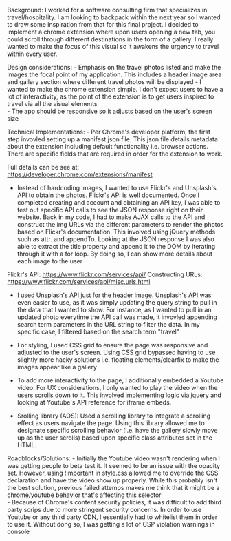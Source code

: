 Background: I worked for a software consulting firm that specializes in travel/hospitality. I am looking to backpack within the next year so I wanted to draw some inspiration from that for this final project. I decided to implement a chrome extension where upon users opening a new tab, you could scroll through different destinations in the form of a gallery. I really wanted to make the focus of this visual so it awakens the urgency to travel within every user.  


Design considerations:
	- Emphasis on the travel photos listed and make the images the focal point of my application. This includes a header image area and gallery section where different travel photos will be displayed
	- I wanted to make the chrome extension simple. I don't expect users to have a lot of interactivity, as the point of the extension is to get users inspired to travel via all the visual elements  
	- The app should be responsive so it adjusts based on the user's screen size 

Technical Implementations:
	- Per Chrome's developer platform, the first step invovled setting up a manifest.json file. This json file details metadata about the extension including default functionality i.e. browser actions. There are specific fields that are required in order for the extension to work. 

Full details can be see at: https://developer.chrome.com/extensions/manifest

- Instead of hardcoding images, I wanted to use Flickr's and Unsplash's API to obtain the photos. Flickr's API is well documented. Once I completed creating and account and obtaining an API key, I was able to test out specific API calls to see the JSON response right on their website. Back in my code, I had to make AJAX calls to the API and construct the img URLs via the different parameters to render the photos based on Flickr's documentation. This involved using jQuery methods such as attr. and appendTo. Looking at the JSON response I was also able to extract the title property and append it to the DOM by iterating through it with a for loop. By doing so, I can show more details about each image to the user

Flickr's API: https://www.flickr.com/services/api/
Constructing URLs: https://www.flickr.com/services/api/misc.urls.html

- I used Unsplash's API just for the header image. Unsplash's API was even easier to use, as it was simply updating the query string to pull in the data that I wanted to show. For instance, as I wanted to pull in an updated photo everytime the API call was made, it invovled appending search term parameters in the URL string to filter the data. In my specific case, I filtered based on the search term "travel"   

- For styling, I used CSS grid to ensure the page was responsive and adjusted to the user's screen. Using CSS grid bypassed having to use slightly more hacky solutions i.e. floating elements/clearfix to make the images appear like a gallery

- To add more interactivity to the page, I additionally embedded a Youtube video. For UX considerations, I only wanted to play the video when the users scrolls down to it. This involved implementing logic via jquery and looking at Youtube's API reference for iframe embeds.

- Srolling library (AOS): Used a scrolling library to integrate a scrolling effect as users navigate the page. Using this library allowed me to designate specific scrolling behavior (i.e. have the gallery slowly move up as the user scrolls) based upon specific class attributes set in the HTML.  

Roadblocks/Solutions:
	- Initially the Youtube video wasn't rendering when I was getting people to beta test it. It seemed to be an issue with the opacity set. However, using !important in style.css allowed me to override the CSS declaration and have the video show up properly. While this probably isn't the best solution, previous failed attemps makes me think that it might be a chrome/youtube behavior that's affecting this selector  
	- Because of Chrome's content security policies, it was difficult to add third party scrips due to more stringent security concerns. In order to use Youtube or any third party CDN, I essentially had to whitelist them in order to use it. Without dong so, I was getting a lot of CSP violation warnings in console  





